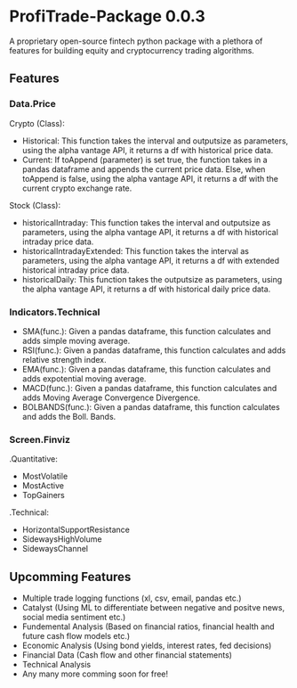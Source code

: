 # ProfiTrade-Package 0.0.3
A proprietary open-source fintech python package with a plethora of features for building equity and cryptocurrency trading algorithms.
## Features
### Data.Price
Crypto (Class): 
- Historical: This function takes the interval and outputsize as parameters, using the alpha vantage API, it returns a df with historical price data.
- Current: If toAppend (parameter) is set true, the function takes in a pandas dataframe and appends the current price data. Else, when toAppend is false, using the alpha vantage API, it returns a df with the current crypto exchange rate.

Stock (Class):
- historicalIntraday: This function takes the interval and outputsize as parameters, using the alpha vantage API, it returns a df with historical intraday price data.
- historicalIntradayExtended: This function takes the interval as parameters, using the alpha vantage API, it returns a df with extended historical intraday price data.
- historicalDaily: This function takes the outputsize as parameters, using the alpha vantage API, it returns a df with historical daily price data.
### Indicators.Technical
- SMA(func.):      Given a pandas dataframe, this function calculates and adds simple moving average.
- RSI(func.):      Given a pandas dataframe, this function calculates and adds relative strength index.
- EMA(func.):      Given a pandas dataframe, this function calculates and adds expotential moving average.
- MACD(func.):     Given a pandas dataframe, this function calculates and adds Moving Average Convergence Divergence.
- BOLBANDS(func.): Given a pandas dataframe, this function calculates and adds the Boll. Bands.

### Screen.Finviz
.Quantitative:
- MostVolatile
- MostActive
- TopGainers

.Technical:
- HorizontalSupportResistance
- SidewaysHighVolume
- SidewaysChannel

## Upcomming Features
- Multiple trade logging functions (xl, csv, email, pandas etc.)
- Catalyst (Using ML to differentiate between negative and positve news, social media sentiment etc.)
- Fundemental Analysis (Based on financial ratios, financial health and future cash flow models etc.)
- Economic Analysis (Using bond yields, interest rates, fed decisions)
- Financial Data (Cash flow and other financial statements)
- Technical Analysis
- Any many more comming soon for free!
